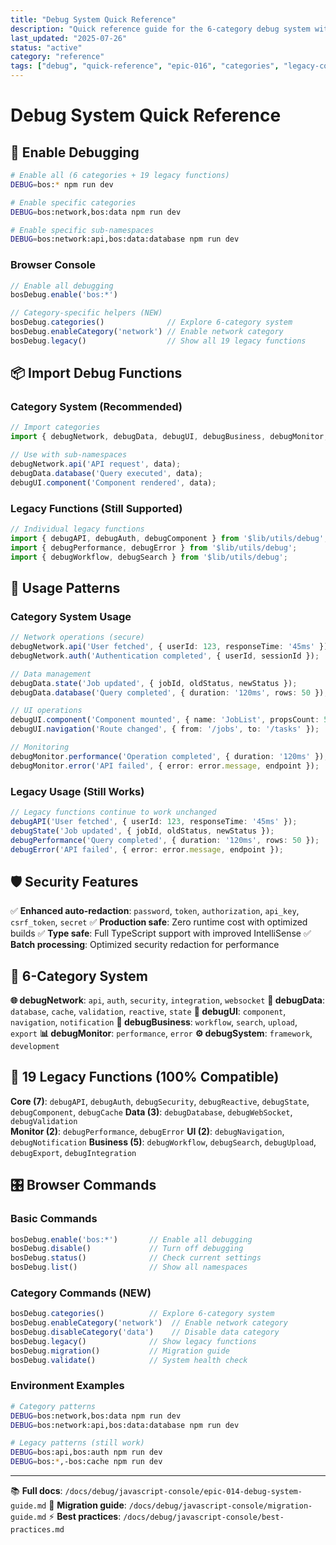 ```yaml
---
title: "Debug System Quick Reference"
description: "Quick reference guide for the 6-category debug system with legacy compatibility"
last_updated: "2025-07-26"
status: "active"
category: "reference"
tags: ["debug", "quick-reference", "epic-016", "categories", "legacy-compatibility"]
---
```


# Debug System Quick Reference

## 🚀 Enable Debugging

```bash
# Enable all (6 categories + 19 legacy functions)
DEBUG=bos:* npm run dev

# Enable specific categories
DEBUG=bos:network,bos:data npm run dev

# Enable specific sub-namespaces
DEBUG=bos:network:api,bos:data:database npm run dev
```

### Browser Console
```javascript
// Enable all debugging
bosDebug.enable('bos:*')

// Category-specific helpers (NEW)
bosDebug.categories()              // Explore 6-category system
bosDebug.enableCategory('network') // Enable network category
bosDebug.legacy()                  // Show all 19 legacy functions
```

## 📦 Import Debug Functions

### Category System (Recommended)
```typescript
// Import categories
import { debugNetwork, debugData, debugUI, debugBusiness, debugMonitor, debugSystem } from '$lib/utils/debug';

// Use with sub-namespaces
debugNetwork.api('API request', data);
debugData.database('Query executed', data);
debugUI.component('Component rendered', data);
```

### Legacy Functions (Still Supported)
```typescript
// Individual legacy functions
import { debugAPI, debugAuth, debugComponent } from '$lib/utils/debug';
import { debugPerformance, debugError } from '$lib/utils/debug';
import { debugWorkflow, debugSearch } from '$lib/utils/debug';
```

## 🎯 Usage Patterns

### Category System Usage
```typescript
// Network operations (secure)
debugNetwork.api('User fetched', { userId: 123, responseTime: '45ms' });
debugNetwork.auth('Authentication completed', { userId, sessionId });

// Data management
debugData.state('Job updated', { jobId, oldStatus, newStatus });
debugData.database('Query completed', { duration: '120ms', rows: 50 });

// UI operations
debugUI.component('Component mounted', { name: 'JobList', propsCount: 5 });
debugUI.navigation('Route changed', { from: '/jobs', to: '/tasks' });

// Monitoring
debugMonitor.performance('Operation completed', { duration: '120ms' });
debugMonitor.error('API failed', { error: error.message, endpoint });
```

### Legacy Usage (Still Works)
```typescript
// Legacy functions continue to work unchanged
debugAPI('User fetched', { userId: 123, responseTime: '45ms' });
debugState('Job updated', { jobId, oldStatus, newStatus });
debugPerformance('Query completed', { duration: '120ms', rows: 50 });
debugError('API failed', { error: error.message, endpoint });
```

## 🛡️ Security Features

✅ **Enhanced auto-redaction**: `password`, `token`, `authorization`, `api_key`, `csrf_token`, `secret`
✅ **Production safe**: Zero runtime cost with optimized builds
✅ **Type safe**: Full TypeScript support with improved IntelliSense
✅ **Batch processing**: Optimized security redaction for performance

## 📁 6-Category System

**🌐 debugNetwork**: `api`, `auth`, `security`, `integration`, `websocket`
**💾 debugData**: `database`, `cache`, `validation`, `reactive`, `state`
**🎨 debugUI**: `component`, `navigation`, `notification`
**🏢 debugBusiness**: `workflow`, `search`, `upload`, `export`
**📊 debugMonitor**: `performance`, `error`
**⚙️ debugSystem**: `framework`, `development`

## 🔄 19 Legacy Functions (100% Compatible)

**Core (7)**: `debugAPI`, `debugAuth`, `debugSecurity`, `debugReactive`, `debugState`, `debugComponent`, `debugCache`
**Data (3)**: `debugDatabase`, `debugWebSocket`, `debugValidation`  
**Monitor (2)**: `debugPerformance`, `debugError`
**UI (2)**: `debugNavigation`, `debugNotification`
**Business (5)**: `debugWorkflow`, `debugSearch`, `debugUpload`, `debugExport`, `debugIntegration`

## 🎛️ Browser Commands

### Basic Commands
```javascript
bosDebug.enable('bos:*')       // Enable all debugging
bosDebug.disable()             // Turn off debugging
bosDebug.status()              // Check current settings
bosDebug.list()                // Show all namespaces
```

### Category Commands (NEW)
```javascript
bosDebug.categories()          // Explore 6-category system
bosDebug.enableCategory('network')  // Enable network category
bosDebug.disableCategory('data')    // Disable data category
bosDebug.legacy()              // Show legacy functions
bosDebug.migration()           // Migration guide
bosDebug.validate()            // System health check
```

### Environment Examples
```bash
# Category patterns
DEBUG=bos:network,bos:data npm run dev
DEBUG=bos:network:api,bos:data:database npm run dev

# Legacy patterns (still work)
DEBUG=bos:api,bos:auth npm run dev
DEBUG=bos:*,-bos:cache npm run dev
```

---
📚 **Full docs**: `/docs/debug/javascript-console/epic-014-debug-system-guide.md`
🔄 **Migration guide**: `/docs/debug/javascript-console/migration-guide.md`
⚡ **Best practices**: `/docs/debug/javascript-console/best-practices.md`